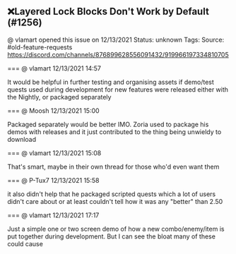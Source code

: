 ## ❌Layered Lock Blocks Don't Work by Default (#1256)
@ vlamart opened this issue on 12/13/2021
Status: unknown
Tags: 
Source: #old-feature-requests https://discord.com/channels/876899628556091432/919966197334810705


=== @ vlamart 12/13/2021 14:57

It would be helpful in further testing and organising assets if demo/test quests used during development for new features were released either with the Nightly, or packaged separately

=== @ Moosh 12/13/2021 15:00

Packaged separately would be better IMO. Zoria used to package his demos with releases and it just contributed to the thing being unwieldy to download

=== @ vlamart 12/13/2021 15:08

That's smart, maybe in their own thread for those who'd even want them

=== @ P-Tux7 12/13/2021 15:58

it also didn't help that he packaged scripted quests which a lot of users didn't care about or at least couldn't tell how it was any "better" than 2.50

=== @ vlamart 12/13/2021 17:17

Just a simple one or two screen demo of how a new combo/enemy/item is put together during development. But I can see the bloat many of these could cause
